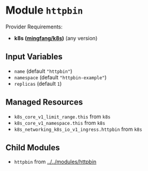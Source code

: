 
# Module `httpbin`

Provider Requirements:
* **k8s ([mingfang/k8s](https://registry.terraform.io/providers/mingfang/k8s/latest))** (any version)

## Input Variables
* `name` (default `"httpbin"`)
* `namespace` (default `"httpbin-example"`)
* `replicas` (default `1`)

## Managed Resources
* `k8s_core_v1_limit_range.this` from `k8s`
* `k8s_core_v1_namespace.this` from `k8s`
* `k8s_networking_k8s_io_v1_ingress.httpbin` from `k8s`

## Child Modules
* `httpbin` from [../../modules/httpbin](../../modules/httpbin)

